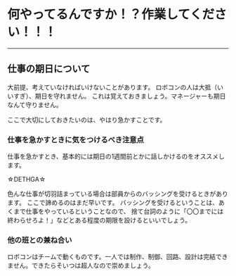# 何やってるんですか！？作業してください！！！

---

## 仕事の期日について

大前提、考えていなければいけないことがあります。
ロボコンの人は大抵（いいすぎ）、期日を守れません。
これは覚えておきましょう。マネージャーも期日なんて守りません。

ここで大切にしておきたいのは、やはり急かすことです。

### 仕事を急かすときに気をつけるべき注意点

仕事を急かすとき、基本的には期日の1週間前とかに話しかけるのをオススメします。

☆DETHGA☆

色んな仕事が切羽詰まっている場合は部員からのバッシングを受けるときがあります。
ここで諦めるのはまだ早いです。
バッシングを受けるということは、あくまで仕事をやっているということなので、
捨て台詞のように「〇〇までには終わらせろよ！」などとある程度の期限を設けるといいでしょう。

### 他の班との兼ね合い

ロボコンはチームで動くものです。一人では制作、制御、回路、設計は完結できません。できたらそいつは超人なので崇めましょう。
